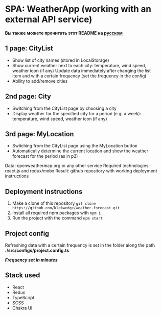 # SPA: WeatherApp (working with an external API service)

**Вы также можете прочитать этот README на [русском](https://github.com/klekwedge/cv/blob/main/README.md)**

## 1 page: CityList
- Show list of city names (stored in LocalStorage)
- Show current weather next to each city: temperature, wind speed, weather icon (if any)
Update data immediately after changing the list item and with a certain frequency (set the frequency in the config)
- Ability to add/remove cities

## 2nd page: City
- Switching from the CityList page by choosing a city
- Display weather for the specified city for a period (e.g. a week): temperature, wind speed, weather icon (if any)

## 3rd page: MyLocation
- Switching from the CityList page using the MyLocation button
- Automatically determine the current location and show the weather forecast for the period (as in p2)

Data: openweathermap.org or any other service
Required technologies: react.js and redux/mobx
Result: github repository with working deployment instructions

## Deployment instructions

1. Make a clone of this repository ```git clone https://github.com/klekwedge/weather-forecast.git```
2. Install all required npm packages with ```npm i```
3. Run the project with the command ```npm start```

## Project config

Refreshing data with a certain frequency is set in the folder along the path
**./src/configs/project.config.ts**

***Frequency set in minutes***

## Stack used

- React
- Redux
- TypeScript
- SCSS
- Chakra UI